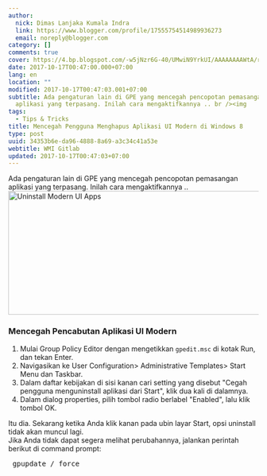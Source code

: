 ```yaml
---
author:
  nick: Dimas Lanjaka Kumala Indra
  link: https://www.blogger.com/profile/17555754514989936273
  email: noreply@blogger.com
category: []
comments: true
cover: https://4.bp.blogspot.com/-w5jNzr6G-40/UMwiN9YrkUI/AAAAAAAAWtA/rYrCZ839NCU/s1600/Uninstall-Modern-UI-Apps.png
date: 2017-10-17T00:47:00.000+07:00
lang: en
location: ""
modified: 2017-10-17T00:47:03.001+07:00
subtitle: Ada pengaturan lain di GPE yang mencegah pencopotan pemasangan
  aplikasi yang terpasang. Inilah cara mengaktifkannya .. br /><img
tags:
  - Tips & Tricks
title: Mencegah Pengguna Menghapus Aplikasi UI Modern di Windows 8
type: post
uuid: 34353b6e-da96-4888-8a69-a3c34c41a53e
webtitle: WMI Gitlab
updated: 2017-10-17T00:47:03+07:00
---
```


Ada pengaturan lain di GPE yang mencegah pencopotan pemasangan aplikasi     yang terpasang. Inilah cara mengaktifkannya .. <br><img alt="Uninstall Modern UI Apps" height="249" src="https://4.bp.blogspot.com/-w5jNzr6G-40/UMwiN9YrkUI/AAAAAAAAWtA/rYrCZ839NCU/s1600/Uninstall-Modern-UI-Apps.png" title="Copot pemasangan UI Modern Apps" width="700"><br><h3>    Mencegah Pencabutan Aplikasi UI Modern </h3><ol><li>        Mulai Group Policy Editor dengan mengetikkan <code>gpedit.msc</code> di         kotak Run, dan tekan Enter.     </li><li>        Navigasikan ke User Configuration&gt; Administrative Templates&gt;         Start Menu dan Taskbar.     </li><li>        Dalam daftar kebijakan di sisi kanan cari setting yang disebut "Cegah         pengguna menguninstall aplikasi dari Start", klik dua kali di dalamnya.     </li><li>        Dalam dialog properties, pilih tombol radio berlabel "Enabled", lalu         klik tombol OK.     </li></ol>Itu dia. Sekarang ketika Anda klik kanan pada ubin layar Start, opsi     uninstall tidak akan muncul lagi. <br><center>    <ins id="aswift_0_expand"><ins id="aswift_0_anchor"></ins></ins></center>Jika Anda tidak dapat segera melihat perubahannya, jalankan perintah     berikut di command prompt: <br><pre>  gpupdate / force </pre>